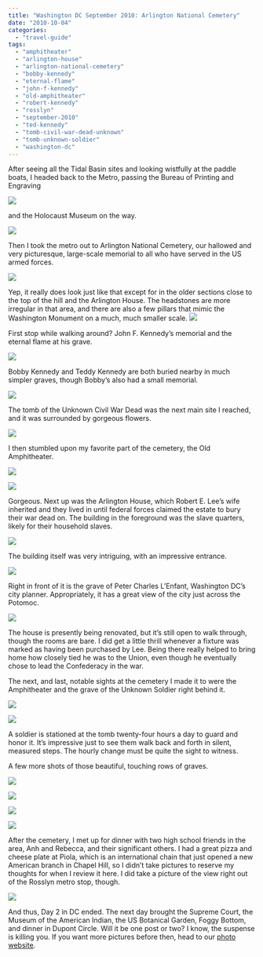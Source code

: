 ```yaml
---
title: "Washington DC September 2010: Arlington National Cemetery"
date: "2010-10-04"
categories: 
  - "travel-guide"
tags: 
  - "amphitheater"
  - "arlington-house"
  - "arlington-national-cemetery"
  - "bobby-kennedy"
  - "eternal-flame"
  - "john-f-kennedy"
  - "old-amphitheater"
  - "robert-kennedy"
  - "rosslyn"
  - "september-2010"
  - "ted-kennedy"
  - "tomb-civil-war-dead-unknown"
  - "tomb-unknown-soldier"
  - "washington-dc"
---
```


After seeing all the Tidal Basin sites and looking wistfully at the paddle boats, I headed back to the Metro, passing the Bureau of Printing and Engraving

![](http://www.blastanova.com/photoalbum/Adventures/Washington%20DC%202010/wdc074.JPG)

and the Holocaust Museum on the way.

![](http://www.blastanova.com/photoalbum/Adventures/Washington%20DC%202010/wdc075.JPG)

Then I took the metro out to Arlington National Cemetery, our hallowed and very picturesque, large-scale memorial to all who have served in the US armed forces.

![](http://www.blastanova.com/photoalbum/Adventures/Washington%20DC%202010/wdc082.JPG)

Yep, it really does look just like that except for in the older sections close to the top of the hill and the Arlington House. The headstones are more irregular in that area, and there are also a few pillars that mimic the Washington Monument on a much, much smaller scale. ![](http://www.blastanova.com/photoalbum/Adventures/Washington%20DC%202010/wdc110.JPG)

First stop while walking around? John F. Kennedy’s memorial and the eternal flame at his grave.

![](http://www.blastanova.com/photoalbum/Adventures/Washington%20DC%202010/wdc085.JPG)

Bobby Kennedy and Teddy Kennedy are both buried nearby in much simpler graves, though Bobby’s also had a small memorial.

![](http://www.blastanova.com/photoalbum/Adventures/Washington%20DC%202010/wdc088.JPG)

The tomb of the Unknown Civil War Dead was the next main site I reached, and it was surrounded by gorgeous flowers.

![](http://www.blastanova.com/photoalbum/Adventures/Washington%20DC%202010/wdc095.JPG)

I then stumbled upon my favorite part of the cemetery, the Old Amphitheater.

![](http://www.blastanova.com/photoalbum/Adventures/Washington%20DC%202010/wdc097.JPG)

![](http://www.blastanova.com/photoalbum/Adventures/Washington%20DC%202010/wdc099.JPG)

Gorgeous. Next up was the Arlington House, which Robert E. Lee’s wife inherited and they lived in until federal forces claimed the estate to bury their war dead on. The building in the foreground was the slave quarters, likely for their household slaves.

![](http://www.blastanova.com/photoalbum/Adventures/Washington%20DC%202010/wdc102.JPG)

The building itself was very intriguing, with an impressive entrance.

![](http://www.blastanova.com/photoalbum/Adventures/Washington%20DC%202010/wdc106.JPG)

Right in front of it is the grave of Peter Charles L’Enfant, Washington DC’s city planner. Appropriately, it has a great view of the city just across the Potomoc.

![](http://www.blastanova.com/photoalbum/Adventures/Washington%20DC%202010/wdc103.JPG)

The house is presently being renovated, but it’s still open to walk through, though the rooms are bare. I did get a little thrill whenever a fixture was marked as having been purchased by Lee. Being there really helped to bring home how closely tied he was to the Union, even though he eventually chose to lead the Confederacy in the war.

The next, and last, notable sights at the cemetery I made it to were the Amphitheater and the grave of the Unknown Soldier right behind it.

![](http://www.blastanova.com/photoalbum/Adventures/Washington%20DC%202010/wdc120.JPG)

![](http://www.blastanova.com/photoalbum/Adventures/Washington%20DC%202010/wdc124.JPG)

A soldier is stationed at the tomb twenty-four hours a day to guard and honor it. It’s impressive just to see them walk back and forth in silent, measured steps. The hourly change must be quite the sight to witness.

A few more shots of those beautiful, touching rows of graves.

![](http://www.blastanova.com/photoalbum/Adventures/Washington%20DC%202010/wdc112.JPG)

![](http://www.blastanova.com/photoalbum/Adventures/Washington%20DC%202010/wdc128.JPG)

![](http://www.blastanova.com/photoalbum/Adventures/Washington%20DC%202010/wdc129.JPG)

![](http://www.blastanova.com/photoalbum/Adventures/Washington%20DC%202010/wdc130.JPG)

After the cemetery, I met up for dinner with two high school friends in the area, Anh and Rebecca, and their significant others. I had a great pizza and cheese plate at Piola, which is an international chain that just opened a new American branch in Chapel Hill, so I didn’t take pictures to reserve my thoughts for when I review it here. I did take a picture of the view right out of the Rosslyn metro stop, though.

![](http://www.blastanova.com/photoalbum/Adventures/Washington%20DC%202010/wdc134.JPG)

And thus, Day 2 in DC ended. The next day brought the Supreme Court, the Museum of the American Indian, the US Botanical Garden, Foggy Bottom, and dinner in Dupont Circle. Will it be one post or two? I know, the suspense is killing you. If you want more pictures before then, head to our [photo website](http://www.blastanova.com/photoalbum/index.html?path=Adventures/Washington%20DC%202010).
